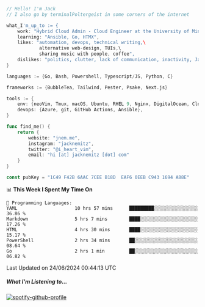 ```go
// Hello! I'm Jack
// I also go by terminalPoltergeist in some corners of the internet

what_I'm_up_to := {
    work: "Hybrid Cloud Admin - Cloud Engineer at the University of Minnesota",
    learning: "Ansible, Go, HTMX",
    likes: "automation, devops, technical writing,\
            alternative web-design, TUIs,\
            sharing music with people, coffee",
    dislikes: "politics, clutter, lack of communication, inactivity, Java",
}

languages := {Go, Bash, Powershell, Typescript/JS, Python, C}

frameworks := {BubbleTea, Tailwind, Pester, Psake, Next.js}

tools := {
    env: {neoVim, Tmux, macOS, Ubuntu, RHEL 9, Nginx, DigitalOcean, Cloudflare},
    devops: {Azure, git, GitHub Actions, Ansible},
}

func find_me() {
    return {
        website: "jnem.me",
        instagram: "jacknemitz",
        twitter: "@i_heart_vim",
        email: "hi [at] jacknemitz [dot] com"
    }
}

const pubKey = "1C49 F42B 6AAC 7CEE B18D  EAF6 0EEB C943 1694 A88E"
```

<!--START_SECTION:waka-->
📊 **This Week I Spent My Time On** 

```text
💬 Programming Languages: 
YAML                     10 hrs 57 mins      █████████░░░░░░░░░░░░░░░░   36.86 % 
Markdown                 5 hrs 7 mins        ████░░░░░░░░░░░░░░░░░░░░░   17.26 % 
HTML                     4 hrs 30 mins       ████░░░░░░░░░░░░░░░░░░░░░   15.17 % 
PowerShell               2 hrs 34 mins       ██░░░░░░░░░░░░░░░░░░░░░░░   08.64 % 
Go                       2 hrs 1 min         ██░░░░░░░░░░░░░░░░░░░░░░░   06.82 % 
```


 Last Updated on 24/06/2024 00:44:13 UTC
<!--END_SECTION:waka-->

##### What I'm Listening to...

[![spotify-github-profile](https://spotify-github-profile.vercel.app/api/view?uid=jack.nemitz&cover_image=true&show_offline=true&bar_color=53b14f&bar_color_cover=false&background_color=121212FF)](https://spotify-github-profile.vercel.app/api/view?uid=jack.nemitz&redirect=true)
